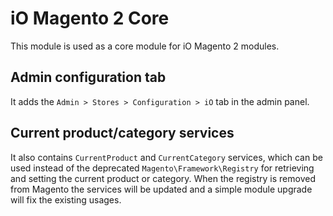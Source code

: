 # iO Magento 2 Core

This module is used as a core module for iO Magento 2 modules.

## Admin configuration tab
It adds the `Admin > Stores > Configuration > iO` tab in the admin panel.

## Current product/category services
It also contains `CurrentProduct` and `CurrentCategory` services, which can be used instead of the deprecated
`Magento\Framework\Registry` for retrieving and setting the current product or category.
When the registry is removed from Magento the services will be updated and a simple module upgrade will fix the
existing usages.
